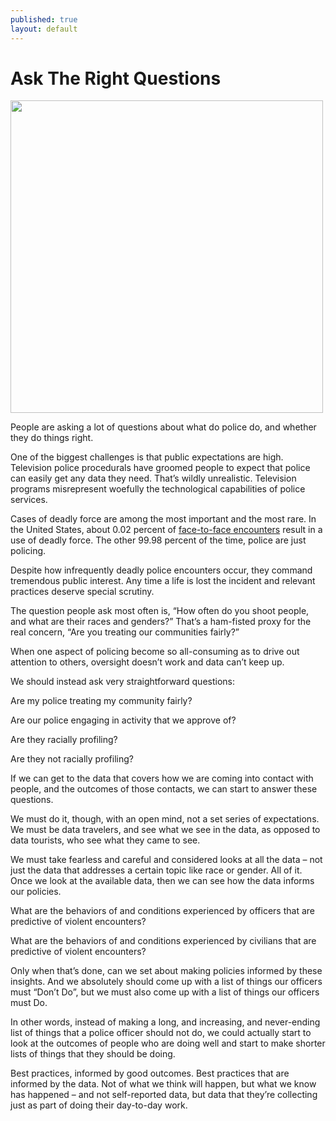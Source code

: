 ```yaml
---
published: true
layout: default
---
```

<h1>Ask The Right Questions</h1>
<p><img class="right" width="500px" src="http://blog.udacity.com/wp-content/uploads/2014/11/data_analysis1.jpg" /></p>


People are asking a lot of questions about what do police do, and whether they do things right.  

One of the biggest challenges is that public expectations are high. Television police procedurals have groomed people to expect that police can easily get any data they need. That’s wildly unrealistic. Television programs misrepresent woefully the technological capabilities of police services.

Cases of deadly force are among the most important and the most rare. In the United States, about 0.02 percent of <a href="https://www.bjs.gov/content/pub/pdf/pbtss11.pdf" target="_blank">face-to-face encounters</a> result in a use of deadly force. The other 99.98 percent of the time, police are just policing. 

Despite how infrequently deadly police encounters occur, they command tremendous public interest. Any time a life is lost the incident and relevant practices deserve special scrutiny.

The question people ask most often is, “How often do you shoot people, and what are their races and genders?” That’s a ham-fisted proxy for the real concern, “Are you treating our communities fairly?” 

When one aspect of policing become so all-consuming as to drive out attention to others, oversight doesn’t work and data can’t keep up.

We should instead ask very straightforward questions: 

Are my police treating my community fairly? 

Are our police engaging in activity that we approve of? 

Are they racially profiling? 

Are they not racially profiling? 

If we can get to the data that covers how we are coming into contact with people, and the outcomes of those contacts, we can start to answer these questions. 

We must do it, though, with an open mind, not a set series of expectations. We must be data travelers, and see what we see in the data, as opposed to data tourists, who see what they came to see.

We must take fearless and careful and considered looks at all the data – not just the data that addresses a certain topic like race or gender. All of it. Once we look at the available data, then we can see how the data informs our policies. 

What are the behaviors of and conditions experienced by officers that are predictive of violent encounters? 

What are the behaviors of and conditions experienced by civilians that are predictive of violent encounters? 

Only when that’s done, can we set about making policies informed by these insights. And we absolutely should come up with a list of things our officers must “Don’t Do”, but we must also come up with a list of things our officers must Do. 

In other words, instead of making a long, and increasing, and never-ending list of things that a police officer should not do, we could actually start to look at the outcomes of people who are doing well and start to make shorter lists of things that they should be doing.

Best practices, informed by good outcomes. Best practices that are informed by the data. Not of what we think will happen, but what we know has happened – and not self-reported data, but data that they’re collecting just as part of doing their day-to-day work.

